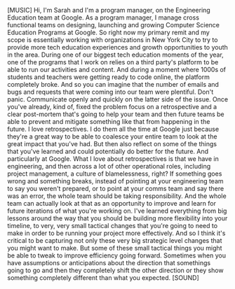 [MUSIC] Hi, I'm Sarah and I'm a program manager, on the Engineering Education
team at Google. As a program manager, I manage cross functional teams on
designing, launching and growing Computer Science Education Programs at Google.
So right now my primary remit and my scope is essentially working with
organizations in New York City to try to provide more tech education experiences
and growth opportunities to youth in the area. During one of our biggest tech
education moments of the year, one of the programs that I work on relies on a
third party's platform to be able to run our activities and content. And during
a moment where 1000s of students and teachers were getting ready to code online,
the platform completely broke. And so you can imagine that the number of emails
and bugs and requests that were coming into our team were plentiful. Don't
panic. Communicate openly and quickly on the latter side of the issue. Once
you've already, kind of, fixed the problem focus on a retrospective and a clear
post-mortem that's going to help your team and then future teams be able to
prevent and mitigate something like that from happening in the future. I love
retrospectives. I do them all the time at Google just because they're a great
way to be able to coalesce your entire team to look at the great impact that
you've had. But then also reflect on some of the things that you've learned and
could potentially do better for the future. And particularly at Google. What I
love about retrospectives is that we have in engineering, and then across a lot
of other operational roles, including project management, a culture of
blamelessness, right?  If something goes wrong and something breaks, instead of
pointing at your engineering team to say you weren't prepared, or to point at
your comms team and say there was an error, the whole team should be taking
responsibility. And the whole team can actually look at that as an opportunity
to improve and learn for future iterations of what you're working on. I've
learned everything from big lessons around the way that you should be building
more flexibility into your timeline, to very, very small tactical changes that
you're going to need to make in order to be running your project more
effectively. And so I think it's critical to be capturing not only these very
big strategic level changes that you might want to make. But some of these small
tactical things you might be able to tweak to improve efficiency going forward.
Sometimes when you have assumptions or anticipations about the direction that
somethings going to go and then they completely shift the other direction or
they show something completely different than what you expected. [SOUND]
